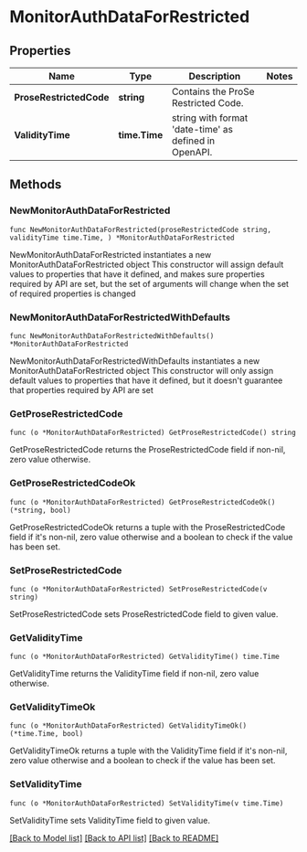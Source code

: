 # MonitorAuthDataForRestricted

## Properties

Name | Type | Description | Notes
------------ | ------------- | ------------- | -------------
**ProseRestrictedCode** | **string** | Contains the ProSe Restricted Code. | 
**ValidityTime** | **time.Time** | string with format &#39;date-time&#39; as defined in OpenAPI. | 

## Methods

### NewMonitorAuthDataForRestricted

`func NewMonitorAuthDataForRestricted(proseRestrictedCode string, validityTime time.Time, ) *MonitorAuthDataForRestricted`

NewMonitorAuthDataForRestricted instantiates a new MonitorAuthDataForRestricted object
This constructor will assign default values to properties that have it defined,
and makes sure properties required by API are set, but the set of arguments
will change when the set of required properties is changed

### NewMonitorAuthDataForRestrictedWithDefaults

`func NewMonitorAuthDataForRestrictedWithDefaults() *MonitorAuthDataForRestricted`

NewMonitorAuthDataForRestrictedWithDefaults instantiates a new MonitorAuthDataForRestricted object
This constructor will only assign default values to properties that have it defined,
but it doesn't guarantee that properties required by API are set

### GetProseRestrictedCode

`func (o *MonitorAuthDataForRestricted) GetProseRestrictedCode() string`

GetProseRestrictedCode returns the ProseRestrictedCode field if non-nil, zero value otherwise.

### GetProseRestrictedCodeOk

`func (o *MonitorAuthDataForRestricted) GetProseRestrictedCodeOk() (*string, bool)`

GetProseRestrictedCodeOk returns a tuple with the ProseRestrictedCode field if it's non-nil, zero value otherwise
and a boolean to check if the value has been set.

### SetProseRestrictedCode

`func (o *MonitorAuthDataForRestricted) SetProseRestrictedCode(v string)`

SetProseRestrictedCode sets ProseRestrictedCode field to given value.


### GetValidityTime

`func (o *MonitorAuthDataForRestricted) GetValidityTime() time.Time`

GetValidityTime returns the ValidityTime field if non-nil, zero value otherwise.

### GetValidityTimeOk

`func (o *MonitorAuthDataForRestricted) GetValidityTimeOk() (*time.Time, bool)`

GetValidityTimeOk returns a tuple with the ValidityTime field if it's non-nil, zero value otherwise
and a boolean to check if the value has been set.

### SetValidityTime

`func (o *MonitorAuthDataForRestricted) SetValidityTime(v time.Time)`

SetValidityTime sets ValidityTime field to given value.



[[Back to Model list]](../README.md#documentation-for-models) [[Back to API list]](../README.md#documentation-for-api-endpoints) [[Back to README]](../README.md)


